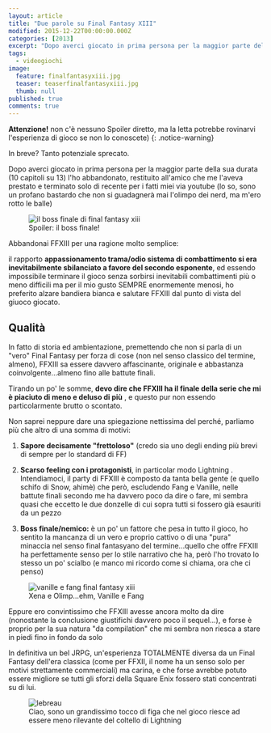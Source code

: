 ```yaml
---
layout: article
title: "Due parole su Final Fantasy XIII"
modified: 2015-12-22T00:00:00.000Z
categories: [2013]
excerpt: "Dopo averci giocato in prima persona per la maggior parte della sua durata (10 capitoli su 13) l'ho abbandonato..."
tags: 
  - videogiochi
image: 
  feature: finalfantasyxiii.jpg
  teaser: teaserfinalfantasyxiii.jpg
  thumb: null
published: true
comments: true
---
```


**Attenzione!** non c'è nessuno Spoiler diretto, ma la letta potrebbe rovinarvi l'esperienza di gioco se non lo conoscete) 
{: .notice-warning}

In breve? Tanto potenziale sprecato. 

Dopo averci giocato in prima persona per la maggior parte della sua durata (10 capitoli su 13) l'ho abbandonato, restituito all'amico che me l'aveva prestato e terminato solo di recente per i fatti miei via youtube (lo so, sono un profano bastardo che non si guadagnerà mai l'olimpo dei nerd, ma m'ero rotto le balle)

<figure>
	<img src="https://luniversovibra.altervista.org/wp-content/uploads/2014/01/nazi-youth-pope-ratzinger.jpg" alt="il boss finale di final fantasy xiii">
	<figcaption>Spoiler: il boss finale!</figcaption>
</figure>

Abbandonai FFXIII per una ragione molto semplice: 

il rapporto **appassionamento trama/odio sistema di combattimento si era inevitabilmente sbilanciato a favore del secondo esponente**, ed essendo impossibile terminare il gioco senza sorbirsi inevitabili combattimenti più o meno difficili ma per il mio gusto SEMPRE enormemente menosi, ho preferito alzare bandiera bianca e salutare FFXIII dal punto di vista del giuoco giocato.

## Qualità

In fatto di storia ed ambientazione, premettendo che non si parla di un "vero" Final Fantasy per forza di cose (non nel senso classico del termine, almeno), FFXIII sa essere davvero affascinante, originale e abbastanza coinvolgente...almeno fino alle battute finali.

Tirando un po' le somme, **devo dire che FFXIII ha il finale della serie che mi è piaciuto di meno e deluso di più** , e questo pur non essendo particolarmente brutto o scontato.

Non saprei neppure dare una spiegazione nettissima del perché, parliamo più che altro di una somma di motivi:

1. **Sapore decisamente "frettoloso"** (credo sia uno degli ending più brevi di sempre per lo standard di FF)

2. **Scarso feeling con i protagonisti**, in particolar modo Lightning . Intendiamoci, il party di FFXIII è composto da tanta bella gente (e quello schifo di Snow, ahimè) che però, escludendo Fang e Vanille, nelle battute finali secondo me ha davvero poco da dire o fare, mi sembra quasi che eccetto le due donzelle di cui sopra tutti si fossero già esauriti da un pezzo  

3. **Boss finale/nemico:** è un po' un fattore che pesa in tutto il gioco, ho sentito la mancanza di un vero e proprio cattivo o di una "pura" minaccia nel senso final fantasyano del termine...quello che offre FFXIII ha perfettamente senso per lo stile narrativo che ha, però l'ho trovato lo stesso un po' scialbo (e manco mi ricordo come si chiama, ora che ci penso)

<figure>
	<img src="https://gay-nerds.com/site/wp-content/uploads/2010/08/Fang_Vanille_Guard-600x337.jpg" alt="vanille e fang final fantasy xiii">
	<figcaption>Xena e Olimp...ehm, Vanille e Fang</figcaption>
</figure>

Eppure ero convintissimo che FFXIII avesse ancora molto da dire (nonostante la conclusione giustifichi davvero poco il sequel...), e forse è proprio per la sua natura "da compilation" che mi sembra non riesca a stare in piedi fino in fondo da solo

In definitiva un bel JRPG, un'esperienza TOTALMENTE diversa da un Final Fantasy dell'era classica (come per FFXII, il nome ha un senso solo per motivi strettamente commerciali) ma carina, e che forse avrebbe potuto essere migliore se tutti gli sforzi della Square Enix fossero stati concentrati su di lui.

<figure>
	<img src="https://www.cosplayisland.co.uk/files/costumes/992/19746/483fa33d.jpg" alt="lebreau">
	<figcaption>Ciao, sono un grandissimo tocco di figa che nel gioco riesce ad essere meno rilevante del coltello di Lightning</figcaption>
</figure>

